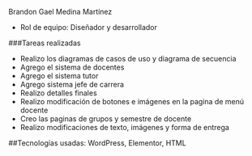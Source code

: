 Brandon Gael Medina Martínez
- Rol de equipo: Diseñador y desarrollador

###Tareas realizadas
- Realizo los diagramas de casos de uso y diagrama de secuencia
- Agrego el sistema de docentes
- Agrego el sistema tutor
- Agrego sistema jefe de carrera
- Realizo detalles finales
- Realizo modificación de botones e imágenes en la pagina de menú docente
- Creo las paginas de grupos y semestre de docente
- Realizo modificaciones de texto, imágenes y forma de entrega
  
##Tecnologías usadas: WordPress, Elementor, HTML
